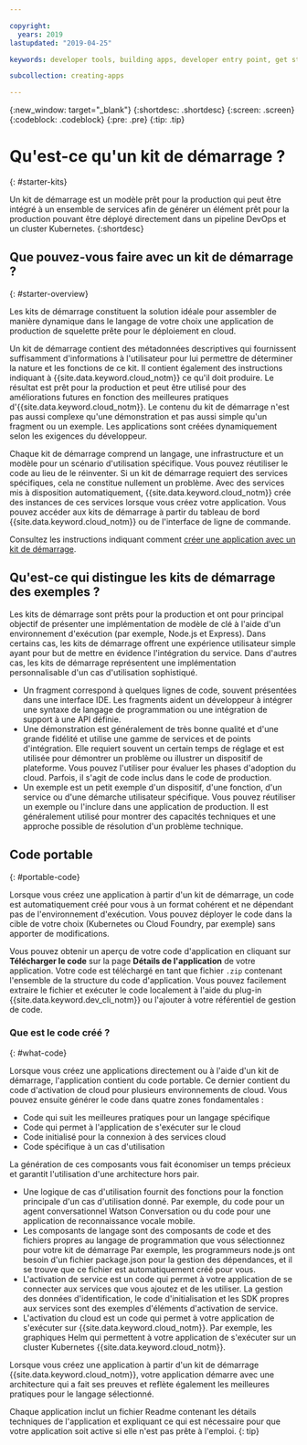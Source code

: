 ```yaml
---

copyright:
  years: 2019
lastupdated: "2019-04-25"

keywords: developer tools, building apps, developer entry point, get started coding, starter kit

subcollection: creating-apps

---
```

{:new_window: target="_blank"}
{:shortdesc: .shortdesc}
{:screen: .screen}
{:codeblock: .codeblock}
{:pre: .pre}
{:tip: .tip}

# Qu'est-ce qu'un kit de démarrage ?
{: #starter-kits}

Un kit de démarrage est un modèle prêt pour la production qui peut être intégré à un ensemble de services afin de générer un élément prêt pour la production pouvant être déployé directement dans un pipeline DevOps et un cluster Kubernetes.
{:shortdesc}

## Que pouvez-vous faire avec un kit de démarrage ?
{: #starter-overview}

Les kits de démarrage constituent la solution idéale pour assembler de manière dynamique dans le langage de votre choix une application de production de squelette prête pour le déploiement en cloud. 

Un kit de démarrage contient des métadonnées descriptives qui fournissent suffisamment d'informations à l'utilisateur pour lui permettre de déterminer la nature et les fonctions de ce kit. Il contient également des instructions indiquant à {{site.data.keyword.cloud_notm}} ce qu'il doit produire. Le résultat est prêt pour la production et peut être utilisé pour des améliorations futures en fonction des meilleures pratiques d'{{site.data.keyword.cloud_notm}}. Le contenu du kit de démarrage n'est pas aussi complexe qu'une démonstration et pas aussi simple qu'un fragment ou un exemple. Les applications sont créées dynamiquement selon les exigences du développeur.

Chaque kit de démarrage comprend un langage, une infrastructure et un modèle pour un scénario d'utilisation spécifique. Vous pouvez réutiliser le code au lieu de le réinventer. Si un kit de démarrage requiert des services spécifiques, cela ne constitue nullement un problème. Avec des services mis à disposition automatiquement, {{site.data.keyword.cloud_notm}} crée des instances de ces services lorsque vous créez votre application. Vous pouvez accéder aux kits de démarrage à partir du tableau de bord {{site.data.keyword.cloud_notm}} ou de l'interface de ligne de commande.

Consultez les instructions indiquant comment [créer une application avec un kit de démarrage](/docs/apps?topic=creating-apps-tutorial-starterkit).

## Qu'est-ce qui distingue les kits de démarrage des exemples ?
Les kits de démarrage sont prêts pour la production et ont pour principal objectif de présenter une implémentation de modèle de clé à l'aide d'un environnement d'exécution (par exemple, Node.js et Express). Dans certains cas, les kits de démarrage offrent une expérience utilisateur simple ayant pour but de mettre en évidence l'intégration du service. Dans d'autres cas, les kits de démarrage représentent une implémentation personnalisable d'un cas d'utilisation sophistiqué.

* Un fragment correspond à quelques lignes de code, souvent présentées dans une interface IDE. Les fragments aident un développeur à intégrer une syntaxe de langage de programmation ou une intégration de support à une API définie.
* Une démonstration est généralement de très bonne qualité et d'une grande fidélité et utilise une gamme de services et de points d'intégration. Elle requiert souvent un certain temps de réglage et est utilisée pour démontrer un problème ou illustrer un dispositif de plateforme. Vous pouvez l'utiliser pour évaluer les phases d'adoption du cloud. Parfois, il s'agit de code inclus dans le code de production.
* Un exemple est un petit exemple d'un dispositif, d'une fonction, d'un service ou d'une démarche utilisateur spécifique. Vous pouvez réutiliser un exemple ou l'inclure dans une application de production. Il est généralement utilisé pour montrer des capacités techniques et une approche possible de résolution d'un problème technique.

## Code portable
{: #portable-code}

Lorsque vous créez une application à partir d'un kit de démarrage, un code est automatiquement créé pour vous à un format cohérent et ne dépendant pas de l'environnement d'exécution. Vous pouvez déployer le code dans la cible de votre choix (Kubernetes ou Cloud Foundry, par exemple) sans apporter de modifications.

Vous pouvez obtenir un aperçu de votre code d'application en cliquant sur **Télécharger le code** sur la page **Détails de l'application** de votre application. Votre code est téléchargé en tant que fichier `.zip` contenant l'ensemble de la structure du code d'application. Vous pouvez facilement extraire le fichier et exécuter le code localement à l'aide du plug-in {{site.data.keyword.dev_cli_notm}} ou l'ajouter à votre référentiel de gestion de code.

### Que est le code créé ?
{: #what-code}

Lorsque vous créez une applications directement ou à l'aide d'un kit de démarrage, l'application contient du code portable. Ce dernier contient du code d'activation de cloud pour plusieurs environnements de cloud. Vous pouvez ensuite générer le code dans quatre zones fondamentales :
* Code qui suit les meilleures pratiques pour un langage spécifique
* Code qui permet à l'application de s'exécuter sur le cloud
* Code initialisé pour la connexion à des services cloud
* Code spécifique à un cas d'utilisation

La génération de ces composants vous fait économiser un temps précieux et garantit l'utilisation d'une architecture hors pair.

* Une logique de cas d'utilisation fournit des fonctions pour la fonction principale d'un cas d'utilisation donné. Par exemple, du code pour un agent conversationnel Watson Conversation ou du code pour une application de reconnaissance vocale mobile.
* Les composants de langage sont des composants de code et des fichiers propres au langage de programmation que vous sélectionnez pour votre kit de démarrage Par exemple, les programmeurs node.js ont besoin d'un fichier package.json pour la gestion des dépendances, et il se trouve que ce fichier est automatiquement créé pour vous.
* L'activation de service est un code qui permet à votre application de se connecter aux services que vous ajoutez et de les utiliser. La gestion des données d'identification, le code d'initialisation et les SDK propres aux services sont des exemples d'éléments d'activation de service.
* L'activation du cloud est un code qui permet à votre application de s'exécuter sur {{site.data.keyword.cloud_notm}}. Par exemple, les graphiques Helm qui permettent à votre application de s'exécuter sur un cluster Kubernetes {{site.data.keyword.cloud_notm}}.

Lorsque vous créez une application à partir d'un kit de démarrage {{site.data.keyword.cloud_notm}}, votre application démarre avec une architecture qui a fait ses preuves et reflète également les meilleures pratiques pour le langage sélectionné.

Chaque application inclut un fichier Readme contenant les détails techniques de l'application et expliquant ce qui est nécessaire pour que votre application soit active si elle n'est pas prête à l'emploi.
{: tip}
